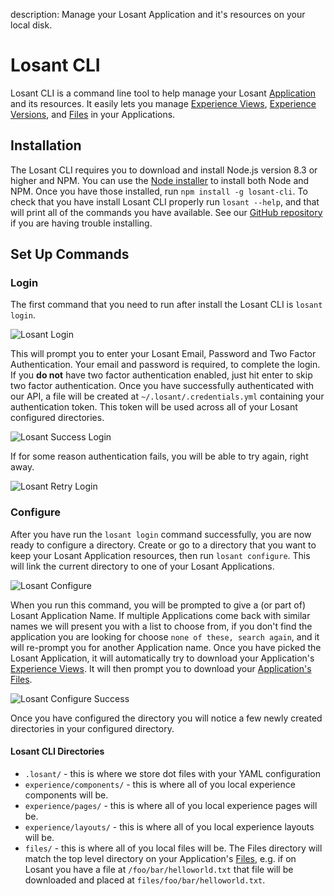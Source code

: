 description: Manage your Losant Application and it's resources on your local disk.

# Losant CLI

Losant CLI is a command line tool to help manage your Losant [Application](/applications/overview/) and its resources. It easily lets you manage [Experience Views](/experiences/views/), [Experience Versions](/experiences/versions/), and [Files](/applications/files/) in your Applications.

## Installation

The Losant CLI requires you to download and install Node.js version 8.3 or higher and NPM. You can use the [Node installer](https://nodejs.org/en/download/) to install both Node and NPM. Once you have those installed, run `npm install -g losant-cli`. To check that you have install Losant CLI properly run `losant --help`, and that will print all of the commands you have available. See our [GitHub repository](https://github.com/Losant/losant-cli) if you are having trouble installing.

## Set Up Commands

### Login

The first command that you need to run after install the Losant CLI is `losant login`.

![Losant Login](/images/cli/login.png "Login")

This will prompt you to enter your Losant Email, Password and Two Factor Authentication. Your email and password is required, to complete the login. If you **do not** have two factor authentication enabled, just hit enter to skip two factor authentication. Once you have successfully authenticated with our API, a file will be created at `~/.losant/.credentials.yml` containing your authentication token. This token will be used across all of your Losant configured directories.

![Losant Success Login](/images/cli/login-success.png "Login Success")

If for some reason authentication fails, you will be able to try again, right away.

![Losant Retry Login](/images/cli/login-failure.png "Login Retry")

### Configure

After you have run the `losant login` command successfully, you are now ready to configure a directory. Create or go to a directory that you want to keep your Losant Application resources, then run `losant configure`. This will link the current directory to one of your Losant Applications.

![Losant Configure](/images/cli/configure.png "Configure")

When you run this command, you will be prompted to give a (or part of) Losant Application Name. If multiple Applications come back with similar names we will present you with a list to choose from, if you don't find the application you are looking for choose `none of these, search again`, and it will re-prompt you for another Application name. Once you have picked the Losant Application, it will automatically try to download your Application's [Experience Views](/experiences/views/). It will then prompt you to download your [Application's Files](/applications/files/).

![Losant Configure Success](/images/cli/configure-success.png "Configure Success")

Once you have configured the directory you will notice a few newly created directories in your configured directory.

#### Losant CLI Directories

- `.losant/` - this is where we store dot files with your YAML configuration
- `experience/components/` - this is where all of you local experience components will be.
- `experience/pages/`  - this is where all of you local experience pages will be.
- `experience/layouts/`  - this is where all of you local experience layouts will be.
- `files/`  - this is where all of you local files will be. The Files directory will match the top level directory on your Application's [Files](/applications/files/), e.g. if on Losant you have a file at `/foo/bar/helloworld.txt` that file will be downloaded and placed at `files/foo/bar/helloworld.txt`.
